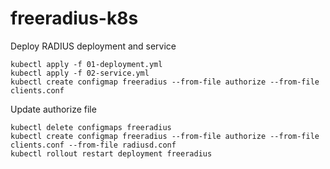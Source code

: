 # freeradius-k8s

Deploy RADIUS deployment and service
```
kubectl apply -f 01-deployment.yml 
kubectl apply -f 02-service.yml 
kubectl create configmap freeradius --from-file authorize --from-file clients.conf 
```

Update authorize file
```
kubectl delete configmaps freeradius 
kubectl create configmap freeradius --from-file authorize --from-file clients.conf --from-file radiusd.conf
kubectl rollout restart deployment freeradius 
```
